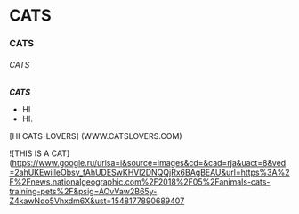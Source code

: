 # CATS
### CATS
###### CATS
___CATS___
* HI
* HI.

[HI CATS-LOVERS] (WWW.CATSLOVERS.COM)

![THIS IS A CAT](https://www.google.ru/urlsa=i&source=images&cd=&cad=rja&uact=8&ved=2ahUKEwiileObsv_fAhUDESwKHVl2DNQQjRx6BAgBEAU&url=https%3A%2F%2Fnews.nationalgeographic.com%2F2018%2F05%2Fanimals-cats-training-pets%2F&psig=AOvVaw2B65y-Z4kawNdo5Vhxdm6X&ust=1548177890689407
